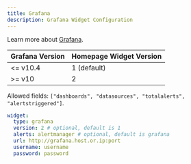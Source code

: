 ```yaml
---
title: Grafana
description: Grafana Widget Configuration
---
```


Learn more about [Grafana](https://github.com/grafana/grafana).

| Grafana Version | Homepage Widget Version |
| -------------- | ----------------------- |
| <= v10.4       | 1 (default)             |
| >= v10      | 2                       |

Allowed fields: `["dashboards", "datasources", "totalalerts", "alertstriggered"]`.

```yaml
widget:
  type: grafana
  version: 2 # optional, default is 1
  alerts: alertmanager # optional, default is grafana
  url: http://grafana.host.or.ip:port
  username: username
  password: password
```
